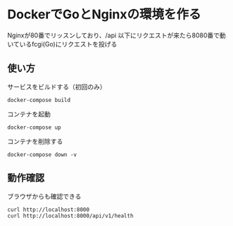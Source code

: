 # DockerでGoとNginxの環境を作る

Nginxが80番でリッスンしており、/api 以下にリクエストが来たら8080番で動いているfcgi(Go)にリクエストを投げる

## 使い方

サービスをビルドする（初回のみ）

```docker-compose build```

コンテナを起動

```docker-compose up```

コンテナを削除する

```docker-compose down -v```

## 動作確認

ブラウザからも確認できる
```
curl http://localhost:8000 
curl http://localhost:8000/api/v1/health
```